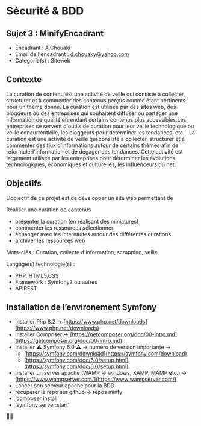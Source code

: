 # Sécurité & BDD

## Sujet 3 : MinifyEncadrant

- Encadrant : A.Chouaki 
- Email de l'encadrant : d.chouaky@yahoo.com
- Categorie(s) : Siteweb                                                                
 
 ## Contexte

La curation de contenu est une activité de veille qui consiste à collecter, structurer et à commenter des contenus perçus comme étant pertinents pour un thème donné. La curation est utilisée par des sites web, des bloggeurs ou des entreprises qui souhaitent diffuser ou partager une information de qualité enrendant certains contenus plus accessibles.Les entreprises se servent d'outils de curation pour leur veille technologique ou veille concurrentielle, les bloggeurs pour déterminer les tendances, etc... La curation est une activité de veille qui consiste à collecter, structurer et à commenter des flux d'informations autour de certains thèmes afin de reformulerl'information et de dégager des tendances. Cette activité est largement utilisée par les entreprises pour déterminer les évolutions technologiques, économiques et culturelles, les influenceurs du net.
 
 ## Objectifs
 
L'objectif de ce projet est de développer un site web permettant de 
 
Réaliser une curation de contenus
- présenter la curation (en réalisant des miniatures)
- commenter les ressources sélectionner
- échanger avec les internautes autour des différentes curations
- archiver les ressources web
 
Mots-clés : Curation, collecte d'information, scrapping, veille
 
Langage(s) technologie(s) :
- PHP, HTML5,CSS
- Framework : Symfony2 ou autres
- APIREST
    
## Installation de l’environement Symfony

- Installer Php 8.2 → [https://www.php.net/downloads](https://www.php.net/downloads)
- installer Composer → [https://getcomposer.org/doc/00-intro.md](https://getcomposer.org/doc/00-intro.md)
- Installer ⚠️ Symfony 6.0 ⚠️ → numéro de version importante →
    - [https://symfony.com/download](https://symfony.com/download)
    - [https://symfony.com/doc/6.0/setup.html](https://symfony.com/doc/6.0/setup.html)
- Installer un server apache (WAMP → windows, XAMP, MAMP etc.) → [https://www.wampserver.com/](https://www.wampserver.com/)
- Lancer son serveur apache pour la BDD
- récuperer le repo sur github → repos minfy
- ‘composer install’
- ‘symfony server:start’

👏🏻
